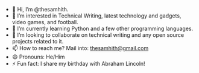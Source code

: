 - 👋 Hi, I’m @thesamhith.
- 👀 I’m interested in Technical Writing, latest technology and gadgets, video games, and football. 
- 🌱 I’m currently learning Python and a few other programming languages.
- 💞️ I’m looking to collaborate on technical writing and any open source projects related to it.
- 📫 How to reach me? Mail into: thesamhith@gmail.com
- 😄 Pronouns: He/Him
- ⚡ Fun fact: I share my birthday with Abraham Lincoln! 

<!---
thesamhith/thesamhith is a ✨ special ✨ repository because its `README.md` (this file) appears on your GitHub profile.
You can click the Preview link to take a look at your changes.
--->
